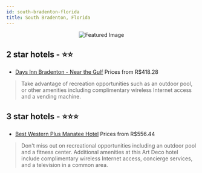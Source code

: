 ```yaml
---
id: south-bradenton-florida
title: South Bradenton, Florida
---
```


<center><img src="https://i.travelapi.com/hotels/3000000/2430000/2425500/2425485/d4182d83_z.jpg" alt="Featured Image" /></center>


##  2 star hotels - ⭐️⭐️

-    [Days Inn Bradenton - Near the Gulf](https://us.hurb.com/hotels/south-bradenton/days-inn-bradenton-near-the-gulf-JNP-JP747291?cmp=18055) Prices from R$418.28
   > Take advantage of recreation opportunities such as an outdoor pool, or other amenities including complimentary wireless Internet access and a vending machine.

##  3 star hotels - ⭐️⭐️⭐️

-    [Best Western Plus Manatee Hotel](https://us.hurb.com/hotels/south-bradenton/best-western-plus-manatee-hotel-JNP-JP845061?cmp=18055) Prices from R$556.44
   > Don't miss out on recreational opportunities including an outdoor pool and a fitness center. Additional amenities at this Art Deco hotel include complimentary wireless Internet access, concierge services, and a television in a common area.
